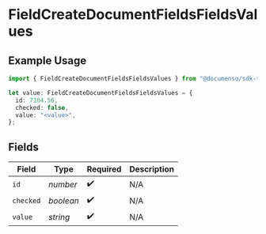 # FieldCreateDocumentFieldsFieldsValues

## Example Usage

```typescript
import { FieldCreateDocumentFieldsFieldsValues } from "@documenso/sdk-typescript/models/operations";

let value: FieldCreateDocumentFieldsFieldsValues = {
  id: 7104.56,
  checked: false,
  value: "<value>",
};
```

## Fields

| Field              | Type               | Required           | Description        |
| ------------------ | ------------------ | ------------------ | ------------------ |
| `id`               | *number*           | :heavy_check_mark: | N/A                |
| `checked`          | *boolean*          | :heavy_check_mark: | N/A                |
| `value`            | *string*           | :heavy_check_mark: | N/A                |